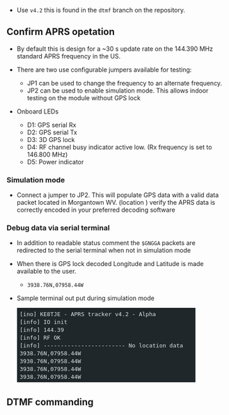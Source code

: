 
- Use `v4.2` this is found in the `dtmf` branch on the repository.
## Confirm APRS opetation

- By default this is design for a ~30 s update rate on the 144.390 MHz standard APRS frequency in the US.
- There are two use configurable jumpers available for testing:
	
	- JP1 can be used to change the frequency to an alternate frequency.
	- JP2 can be used to enable simulation mode. This allows indoor testing on the module without GPS lock

- Onboard LEDs
	- D1: GPS serial Rx
	- D2: GPS serial Tx
	- D3: 3D GPS lock
	- D4: RF channel busy indicator active low. (Rx frequency is set to 146.800 MHz)
	- D5: Power indicator
### Simulation mode

- Connect a jumper to JP2. This will populate GPS data with a valid data packet located in Morgantown WV. (location ) verify the APRS data is correctly encoded in your preferred decoding software

### Debug data via serial terminal

- In addition to readable status comment the `$GNGGA` packets are redirected to the serial terminal when not in simulation mode
- When there is GPS lock decoded Longitude and Latitude is made available to the user.
	- `3938.76N,07958.44W`
- Sample terminal out put during simulation mode
  
	![](reports/res/Pasted%20image%2020240317233841.png)

## DTMF commanding 

